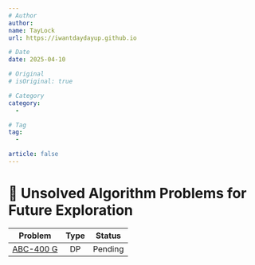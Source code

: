 ```yaml
---
# Author
author:
name: TayLock
url: https://iwantdaydayup.github.io

# Date
date: 2025-04-10

# Original
# isOriginal: true

# Category
category:
  -

# Tag
tag:
  -

article: false
---
```


# 🧩 Unsolved Algorithm Problems for Future Exploration

|                            Problem                             | Type | Status  |
| :------------------------------------------------------------: | :--: | :-----: |
| [ABC-400 G](https://atcoder.jp/contests/abc400/tasks/abc400_g) |  DP  | Pending |

<!-- | [ABC-400 G](https://atcoder.jp/contests/abc400/tasks/abc400_g) |  DP  | Completed or Pending | -->
